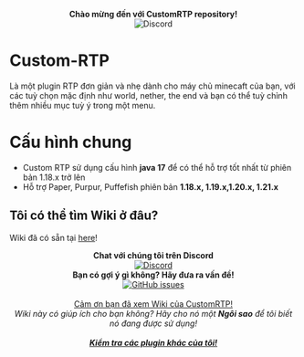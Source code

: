 <p align="center">
  <b><a>Chào mừng đến với CustomRTP repository!</a></b><br>


  
  <img src="https://github.com/user-attachments/assets/ea8639bd-b9f7-4d24-9e3a-2fb0dcfecdb6?longCache=true&style=flat-square&label=Discord" alt="Discord" />




# Custom-RTP
Là một plugin RTP đơn giản và nhẹ dành cho máy chủ minecaft của bạn, với các tuỳ chọn mặc định như world, nether, the end và bạn có thể tuỳ chỉnh thêm nhiều mục tuỳ ý trong một menu.

# Cấu hình chung
- Custom RTP sử dụng cấu hình **java 17** để có thể hỗ trợ tốt nhất từ phiên bản 1.18.x trở lên<br>
- Hỗ trợ Paper, Purpur, Puffefish phiên bản **1.18.x, 1.19.x,1.20.x, 1.21.x**

## Tôi có thể tìm Wiki ở đâu?  
Wiki đã có sẵn tại [here](../../wiki)!
    
<p align="center">
  <b>Chat với chúng tôi trên Discord</b><br/>
  <a href="https://discord.gg/ThEFtBxpRf"><img src="https://img.shields.io/discord/1362638278758502420.svg?longCache=true&style=flat-square&label=Discord" alt="Discord" /></a><br/>
  <b>Bạn có gợi ý gì không? Hãy đưa ra vấn đề!</b><br/>
  <a href="../../issues"><img src="https://img.shields.io/github/issues-raw/ShadowZa982/CustomRTP.svg?longCache=true&style=flat-square&label=Issues" alt="GitHub issues" /></a><br/>
  <br/>
  <a href="https://www.spigotmc.org/resources/36081/">Cảm ơn bạn đã xem Wiki của CustomRTP!</a><br/>
  <i><a>Wiki này có giúp ích cho bạn không? Hãy cho nó một <b>Ngôi sao</b> để tôi biết nó đang được sử dụng!</a></i><br/>
  <br/>
  <b><i><a href="https://www.spigotmc.org/resources/authors/superronancraft.13025/">Kiểm tra các plugin khác của tôi!</a></i></b>
</p>
